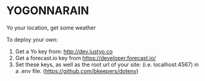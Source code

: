 # YOGONNARAIN
Yo your location, get some weather

To deploy your own:

1. Get a Yo key from: http://dev.justyo.co
2. Get a forecast.io key from https://developer.forecast.io/
3. Set these keys, as well as the root url of your site:  (i.e. localhost:4567) in a .env file. (https://github.com/bkeepers/dotenv)
